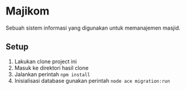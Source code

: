 # Majikom
Sebuah sistem informasi yang digunakan untuk memanajemen masjid.

## Setup
1. Lakukan clone project ini
2. Masuk ke direktori hasil clone
3. Jalankan perintah `npm install`
4. Inisialisasi database gunakan perintah `node ace migration:run`
